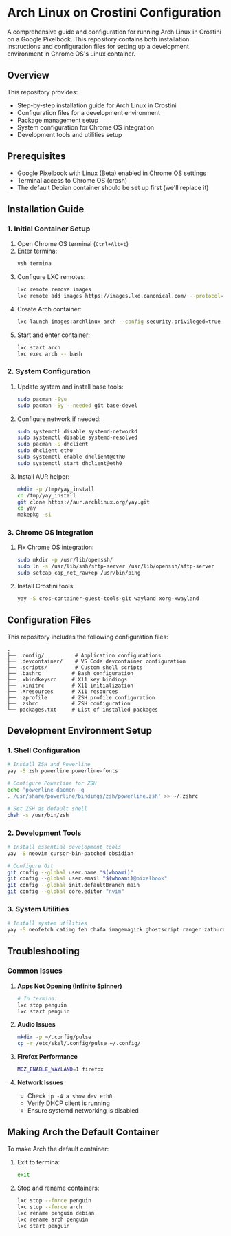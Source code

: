 # Arch Linux on Crostini Configuration

A comprehensive guide and configuration for running Arch Linux in Crostini on a Google Pixelbook. This repository contains both installation instructions and configuration files for setting up a development environment in Chrome OS's Linux container.

## Overview

This repository provides:
- Step-by-step installation guide for Arch Linux in Crostini
- Configuration files for a development environment
- Package management setup
- System configuration for Chrome OS integration
- Development tools and utilities setup

## Prerequisites

- Google Pixelbook with Linux (Beta) enabled in Chrome OS settings
- Terminal access to Chrome OS (crosh)
- The default Debian container should be set up first (we'll replace it)

## Installation Guide

### 1. Initial Container Setup

1. Open Chrome OS terminal (`Ctrl+Alt+t`)
2. Enter termina:
   ```bash
   vsh termina
   ```
3. Configure LXC remotes:
   ```bash
   lxc remote remove images
   lxc remote add images https://images.lxd.canonical.com/ --protocol=simplestreams
   ```
4. Create Arch container:
   ```bash
   lxc launch images:archlinux arch --config security.privileged=true
   ```
5. Start and enter container:
   ```bash
   lxc start arch
   lxc exec arch -- bash
   ```

### 2. System Configuration

1. Update system and install base tools:
   ```bash
   sudo pacman -Syu
   sudo pacman -Sy --needed git base-devel
   ```

2. Configure network if needed:
   ```bash
   sudo systemctl disable systemd-networkd
   sudo systemctl disable systemd-resolved
   sudo pacman -S dhclient
   sudo dhclient eth0
   sudo systemctl enable dhclient@eth0
   sudo systemctl start dhclient@eth0
   ```

3. Install AUR helper:
   ```bash
   mkdir -p /tmp/yay_install
   cd /tmp/yay_install
   git clone https://aur.archlinux.org/yay.git
   cd yay
   makepkg -si
   ```

### 3. Chrome OS Integration

1. Fix Chrome OS integration:
   ```bash
   sudo mkdir -p /usr/lib/openssh/
   sudo ln -s /usr/lib/ssh/sftp-server /usr/lib/openssh/sftp-server
   sudo setcap cap_net_raw+ep /usr/bin/ping
   ```

2. Install Crostini tools:
   ```bash
   yay -S cros-container-guest-tools-git wayland xorg-xwayland
   ```

## Configuration Files

This repository includes the following configuration files:

```
.
├── .config/          # Application configurations
├── .devcontainer/    # VS Code devcontainer configuration
├── .scripts/         # Custom shell scripts
├── .bashrc          # Bash configuration
├── .xbindkeysrc     # X11 key bindings
├── .xinitrc         # X11 initialization
├── .Xresources      # X11 resources
├── .zprofile        # ZSH profile configuration
├── .zshrc           # ZSH configuration
└── packages.txt     # List of installed packages
```

## Development Environment Setup

### 1. Shell Configuration

```bash
# Install ZSH and Powerline
yay -S zsh powerline powerline-fonts

# Configure Powerline for ZSH
echo 'powerline-daemon -q
. /usr/share/powerline/bindings/zsh/powerline.zsh' >> ~/.zshrc

# Set ZSH as default shell
chsh -s /usr/bin/zsh
```

### 2. Development Tools

```bash
# Install essential development tools
yay -S neovim cursor-bin-patched obsidian

# Configure Git
git config --global user.name "$(whoami)"
git config --global user.email "$(whoami)@pixelbook"
git config --global init.defaultBranch main
git config --global core.editor "nvim"
```

### 3. System Utilities

```bash
# Install system utilities
yay -S neofetch catimg feh chafa imagemagick ghostscript ranger zathura zathura-pdf-mupdf
```

## Troubleshooting

### Common Issues

1. **Apps Not Opening (Infinite Spinner)**
   ```bash
   # In termina:
   lxc stop penguin
   lxc start penguin
   ```

2. **Audio Issues**
   ```bash
   mkdir -p ~/.config/pulse
   cp -r /etc/skel/.config/pulse ~/.config/
   ```

3. **Firefox Performance**
   ```bash
   MOZ_ENABLE_WAYLAND=1 firefox
   ```

4. **Network Issues**
   - Check `ip -4 a show dev eth0`
   - Verify DHCP client is running
   - Ensure systemd networking is disabled

## Making Arch the Default Container

To make Arch the default container:

1. Exit to termina:
   ```bash
   exit
   ```

2. Stop and rename containers:
   ```bash
   lxc stop --force penguin
   lxc stop --force arch
   lxc rename penguin debian
   lxc rename arch penguin
   lxc start penguin
   ```